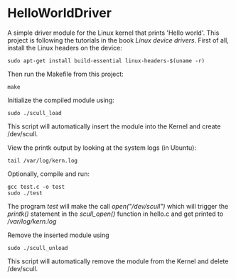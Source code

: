 # HelloWorldDriver
A simple driver module for the Linux kernel that prints 'Hello world'. This project is following the tutorials in the book *Linux device drivers*.
First of all, install the Linux headers on the device:
```
sudo apt-get install build-essential linux-headers-$(uname -r)
```

Then run the Makefile from this project:
```
make
```

Initialize the compiled module using:
```
sudo ./scull_load
```
This script will automatically insert the module into the Kernel and create /dev/scull.

View the printk output by looking at the system logs (in Ubuntu):
```
tail /var/log/kern.log
```

Optionally, compile and run:
```
gcc test.c -o test
sudo ./test
```
The program *test* will make the call *open("/dev/scull")* which will trigger the *printk()* statement in the *scull_open()* function in hello.c and get printed to */var/log/kern.log*

Remove the inserted module using
```
sudo ./scull_unload
```
This script will automatically remove the module from the Kernel and delete /dev/scull.
